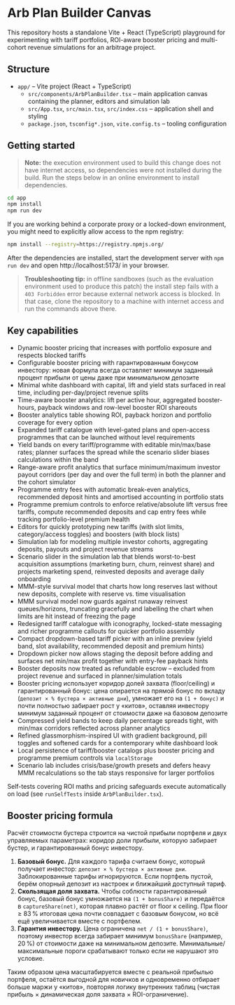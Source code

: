 # Arb Plan Builder Canvas

This repository hosts a standalone Vite + React (TypeScript) playground for experimenting with tariff portfolios, ROI-aware booster pricing and multi-cohort revenue simulations for an arbitrage project.

## Structure

- `app/` – Vite project (React + TypeScript)
  - `src/components/ArbPlanBuilder.tsx` – main application canvas containing the planner, editors and simulation lab
  - `src/App.tsx`, `src/main.tsx`, `src/index.css` – application shell and styling
  - `package.json`, `tsconfig*.json`, `vite.config.ts` – tooling configuration

## Getting started

> **Note:** the execution environment used to build this change does not have internet access, so dependencies were not installed during the build. Run the steps below in an online environment to install dependencies.

```bash
cd app
npm install
npm run dev
```

If you are working behind a corporate proxy or a locked-down environment, you might need to explicitly allow access to the npm registry:

```bash
npm install --registry=https://registry.npmjs.org/
```

After the dependencies are installed, start the development server with `npm run dev` and open http://localhost:5173/ in your browser.

> **Troubleshooting tip:** in offline sandboxes (such as the evaluation environment used to produce this patch) the install step fails with a `403 Forbidden` error because external network access is blocked. In that case, clone the repository to a machine with internet access and run the commands above there.

## Key capabilities

- Dynamic booster pricing that increases with portfolio exposure and respects blocked tariffs
- Configurable booster pricing with гарантированным бонусом инвестору: новая формула всегда оставляет минимум заданный процент прибыли от цены даже при минимальном депозите
- Minimal white dashboard with capital, lift and yield stats surfaced in real time, including per-day/project revenue splits
- Time-aware booster analytics: lift per active hour, aggregated booster-hours, payback windows and row-level booster ROI shareouts
- Booster analytics table showing ROI, payback horizon and portfolio coverage for every option
- Expanded tariff catalogue with level-gated plans and open-access programmes that can be launched without level requirements
- Yield bands on every tariff/programme with editable min/max/base rates; planner surfaces the spread while the scenario slider biases calculations within the band
- Range-aware profit analytics that surface minimum/maximum investor payout corridors (per day and over the full term) in both the planner and the cohort simulator
- Programme entry fees with automatic break-even analytics, recommended deposit hints and amortised accounting in portfolio stats
- Programme premium controls to enforce relative/absolute lift versus free tariffs, compute recommended deposits and cap entry fees while tracking portfolio-level premium health
- Editors for quickly prototyping new tariffs (with slot limits, category/access toggles) and boosters (with block lists)
- Simulation lab for modeling multiple investor cohorts, aggregating deposits, payouts and project revenue streams
- Scenario slider in the simulation lab that blends worst-to-best acquisition assumptions (marketing burn, churn, reinvest share) and projects marketing spend, reinvested deposits and average daily onboarding
- MMM-style survival model that charts how long reserves last without new deposits, complete with reserve vs. time visualisation
- MMM survival model now guards against runaway reinvest queues/horizons, truncating gracefully and labelling the chart when limits are hit instead of freezing the page
- Redesigned tariff catalogue with iconography, locked-state messaging and richer programme callouts for quicker portfolio assembly
- Compact dropdown-based tariff picker with an inline preview (yield band, slot availability, recommended deposit and premium hints)
- Dropdown picker now allows staging the deposit before adding and surfaces net min/max profit together with entry-fee payback hints
- Booster deposits now treated as refundable escrow – excluded from project revenue and surfaced in planner/simulation totals
- Booster pricing использует коридор долей захвата (floor/ceiling) и гарантированный бонус: цена опирается на прямой бонус
  по вкладу (`депозит × % бустера × активные дни`), умножает его на `(1 + бонус)` и почти полностью забирает рост у «китов»,
  оставляя инвестору минимум заданный процент от стоимости даже на базовом депозите
- Compressed yield bands to keep daily percentage spreads tight, with min/max corridors reflected across planner analytics
- Refined glassmorphism-inspired UI with gradient background, pill toggles and softened cards for a contemporary white dashboard look
- Local persistence of tariff/booster catalogs plus booster pricing and programme premium controls via `localStorage`
- Scenario lab includes crisis/base/growth presets and defers heavy MMM recalculations so the tab stays responsive for larger portfolios

Self-tests covering ROI maths and pricing safeguards execute automatically on load (see `runSelfTests` inside `ArbPlanBuilder.tsx`).

## Booster pricing formula

Расчёт стоимости бустера строится на чистой прибыли портфеля и двух управляемых параметрах: коридор доли прибыли, которую забирает бустер, и гарантированный бонус инвестору.

1. **Базовый бонус.** Для каждого тарифа считаем бонус, который получает инвестор: `депозит × % бустера × активные дни`. Заблокированные тарифы игнорируются. Если портфель пустой, берём опорный депозит из настроек и ближайший доступный тариф.
2. **Скользящая доля захвата.** Чтобы соблюсти гарантированный бонус, базовый бонус умножается на `(1 + bonusShare)` и передаётся в `captureShare(net)`, которая плавно растёт от floor к ceiling. При floor ≥ 83 % итоговая цена почти совпадает с базовым бонусом, но всё ещё увеличивается вместе с портфелем.
3. **Гарантия инвестору.** Цена ограничена `net / (1 + bonusShare)`, поэтому инвестор всегда забирает минимум `bonusShare` (например, 20 %) от стоимости даже на минимальном депозите. Минимальные/максимальные пороги срабатывают только если не нарушают это условие.

Таким образом цена масштабируется вместе с реальной прибылью портфеля, остаётся выгодной для новичков и одновременно отбирает больше маржи у «китов», повторяя логику внутренних таблиц (чистая прибыль × динамическая доля захвата × ROI-ограничение).

